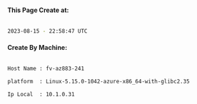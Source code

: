 
   
#### This Page Create at:

```bash

2023-08-15 - 22:58:47 UTC

```

#### Create By Machine:

```bash

Host Name : fv-az883-241

platform  : Linux-5.15.0-1042-azure-x86_64-with-glibc2.35

Ip Local  : 10.1.0.31

```

